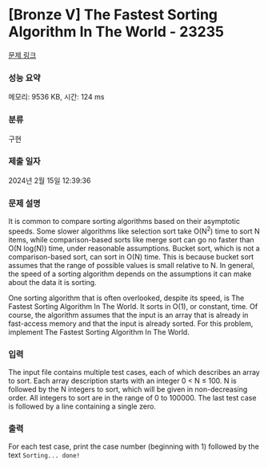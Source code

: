 # [Bronze V] The Fastest Sorting Algorithm In The World - 23235 

[문제 링크](https://www.acmicpc.net/problem/23235) 

### 성능 요약

메모리: 9536 KB, 시간: 124 ms

### 분류

구현

### 제출 일자

2024년 2월 15일 12:39:36

### 문제 설명

<p>It is common to compare sorting algorithms based on their asymptotic speeds. Some slower algorithms like selection sort take O(N<sup>2</sup>) time to sort N items, while comparison-based sorts like merge sort can go no faster than O(N log(N)) time, under reasonable assumptions. Bucket sort, which is not a comparison-based sort, can sort in O(N) time. This is because bucket sort assumes that the range of possible values is small relative to N. In general, the speed of a sorting algorithm depends on the assumptions it can make about the data it is sorting.</p>

<p>One sorting algorithm that is often overlooked, despite its speed, is The Fastest Sorting Algorithm In The World. It sorts in O(1), or constant, time. Of course, the algorithm assumes that the input is an array that is already in fast-access memory and that the input is already sorted. For this problem, implement The Fastest Sorting Algorithm In The World.</p>

### 입력 

 <p>The input file contains multiple test cases, each of which describes an array to sort. Each array description starts with an integer 0 < N ≤ 100. N is followed by the N integers to sort, which will be given in non-decreasing order. All integers to sort are in the range of 0 to 100000. The last test case is followed by a line containing a single zero.</p>

### 출력 

 <p>For each test case, print the case number (beginning with 1) followed by the text <code>Sorting... done!</code></p>

